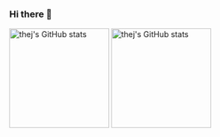 ### Hi there 👋

<p>
  <img height="180em" src="https://github-readme-stats.vercel.app/api?username=thej&show_icons=true&include_all_commits=true&count_private=true&theme=radical" alt="thej's GitHub stats" />
  <img height="180em" src="https://github-readme-stats.vercel.app/api/top-langs/?username=thej&show_icons=true&layout=compact&theme=radical" alt="thej's GitHub stats" />
</p>

<!--
**thej/thej** is a ✨ _special_ ✨ repository because its `README.md` (this file) appears on your GitHub profile.

Here are some ideas to get you started:

- 🔭 I’m currently working on ...
- 🌱 I’m currently learning ...
- 👯 I’m looking to collaborate on ...
- 🤔 I’m looking for help with ...
- 💬 Ask me about ...
- 📫 How to reach me: ...
- 😄 Pronouns: ...
- ⚡ Fun fact: ...
-->
